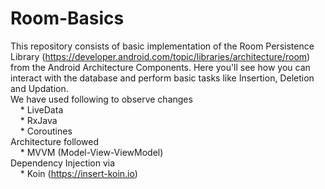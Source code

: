 # Room-Basics
This repository consists of basic implementation of the Room Persistence Library (https://developer.android.com/topic/libraries/architecture/room) from the Android Architecture Components. 
Here you'll see how you can interact with the database and perform basic tasks like Insertion, Deletion and Updation. 
<br />We have used following to observe changes
	<br />&nbsp;&nbsp;&nbsp;&nbsp;* LiveData
	<br />&nbsp;&nbsp;&nbsp;&nbsp;* RxJava
	<br />&nbsp;&nbsp;&nbsp;&nbsp;* Coroutines
<br />Architecture followed 
	<br />&nbsp;&nbsp;&nbsp;&nbsp;* MVVM (Model-View-ViewModel)
<br />Dependency Injection via
	<br />&nbsp;&nbsp;&nbsp;&nbsp;* Koin (https://insert-koin.io)
